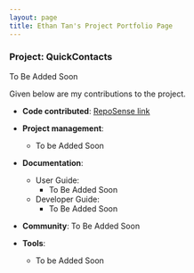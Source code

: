 ```yaml
---
layout: page
title: Ethan Tan's Project Portfolio Page
---
```


### Project: QuickContacts

To Be Added Soon

Given below are my contributions to the project.

* **Code contributed**: [RepoSense link]()

* **Project management**:
    * To be Added Soon

* **Documentation**:
    * User Guide:
      * To Be Added Soon
    * Developer Guide:
      * To Be Added Soon

* **Community**:
    To Be Added Soon
* **Tools**:
  * To be Added Soon
